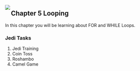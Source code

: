 <img align="left" src="http://hermonswebsites.com/Classes/CS/python.png"><H2>Chapter 5 Looping</H2>

In this chapter you will be learning about FOR and WHILE Loops. 


<h3>Jedi Tasks</h3>
<ol>
    <li>Jedi Training</li>
  <li>Coin Toss</li>
  <li>Roshambo</li>
  <li>Camel Game</li>

  </ol>


